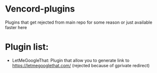 # Vencord-plugins
Plugins that get rejected from main repo for some reason or just available faster here

# Plugin list:
 - LetMeGoogleThat: Plugin that allow you to generate link to https://letmegooglethat.com/ (rejected because of gprivate redirect)
